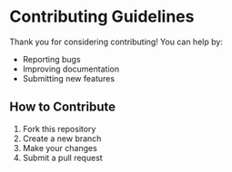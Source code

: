 # Contributing Guidelines

Thank you for considering contributing! You can help by:

- Reporting bugs
- Improving documentation
- Submitting new features

## How to Contribute
1. Fork this repository
2. Create a new branch
3. Make your changes
4. Submit a pull request